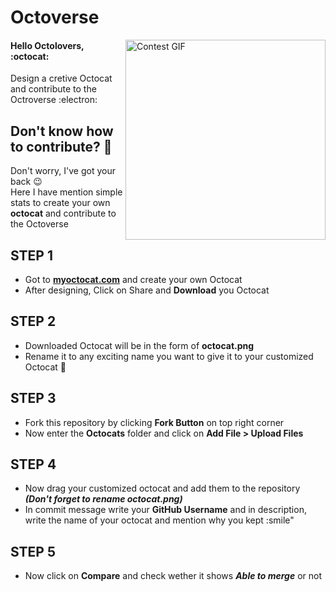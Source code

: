 # Octoverse
<img align="right" alt="Contest GIF" width=320 src="https://octodex.github.com/images/jetpacktocat.png" />

#### Hello Octolovers, :octocat: <br>
Design a cretive Octocat and contribute to the Octroverse :electron:

## Don't know how to contribute? 📝
Don't worry, I've got your back :wink: <br>
Here I have mention simple stats to create your own **octocat** and contribute to the Octoverse

## STEP 1
- Got to **[myoctocat.com](https://myoctocat.com/)** and create your own Octocat 
- After designing, Click on Share and **Download** you Octocat

## STEP 2
- Downloaded Octocat will be in the form of **octocat.png**
- Rename it to any exciting name you want to give it to your customized Octocat :star_struck:

## STEP 3 
- Fork this repository by clicking **Fork Button** on top right corner
- Now enter the **Octocats** folder and click on **Add File > Upload Files**

## STEP 4
- Now drag your customized octocat and add them to the repository ***(Don't forget to rename **octocat.png**)***
- In commit message write your **GitHub Username** and in description, write the name of your octocat and mention why you kept :smile"

## STEP 5 
- Now click on **Compare** and check wether it shows ***Able to merge*** or not

